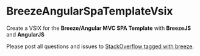 # BreezeAngularSpaTemplateVsix

Create a VSIX for the **Breeze/Angular MVC SPA Template** with **BreezeJS** and **AngularJS**

Please post all questions and issues to [StackOverflow tagged with breeze](http://stackoverflow.com/questions/tagged/breeze?sort=newest).